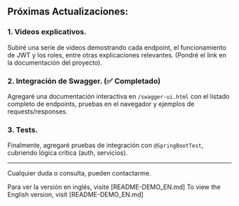 ## Próximas Actualizaciones:

### 1. Videos explicativos.
Subiré una serie de videos demostrando cada endpoint, el funcionamiento de JWT y los roles, entre otras explicaciones relevantes. (Pondré el link en la documentación del proyecto).
<br>
### 2. Integración de Swagger. (✅ Completado)
Agregaré una documentación interactiva en `/swagger-ui.html`
con el listado completo de endpoints, pruebas en el navegador y ejemplos de requests/responses.
<br>
### 3. Tests.
Finalmente, agregaré pruebas de integración con `@SpringBootTest`, cubriendo lógica crítica (auth, servicios).

----
Cualquier duda o consulta, pueden contactarme.

Para ver la versión en inglés, visite [README-DEMO_EN.md]
To view the English version, visit [README-DEMO_EN.md]